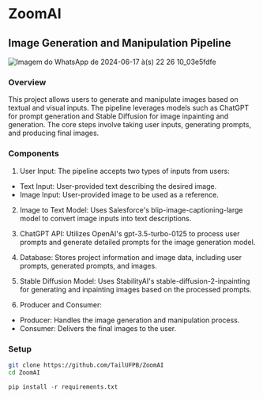 <h1>ZoomAI</h1>

## Image Generation and Manipulation Pipeline

![Imagem do WhatsApp de 2024-06-17 à(s) 22 26 10_03e5fdfe](https://github.com/TailUFPB/ZoomAI/assets/100447684/00cece69-ba1a-46ec-86ee-51dfb9eb84cf)

### Overview

This project allows users to generate and manipulate images based on textual and visual inputs. The pipeline leverages models such as ChatGPT for prompt generation and Stable Diffusion for image inpainting and generation. The core steps involve taking user inputs, generating prompts, and producing final images.

### Components
1. User Input: The pipeline accepts two types of inputs from users:
* Text Input: User-provided text describing the desired image.
* Image Input: User-provided image to be used as a reference.

2. Image to Text Model: Uses Salesforce's blip-image-captioning-large model to convert image inputs into text descriptions.

3. ChatGPT API: Utilizes OpenAI's gpt-3.5-turbo-0125 to process user prompts and generate detailed prompts for the image generation model.

4. Database: Stores project information and image data, including user prompts, generated prompts, and images.

5. Stable Diffusion Model: Uses StabilityAI's stable-diffusion-2-inpainting for generating and inpainting images based on the processed prompts.

6. Producer and Consumer:
* Producer: Handles the image generation and manipulation process.
* Consumer: Delivers the final images to the user.

### Setup

```sh
git clone https://github.com/TailUFPB/ZoomAI
cd ZoomAI
```

```py
pip install -r requirements.txt
```

